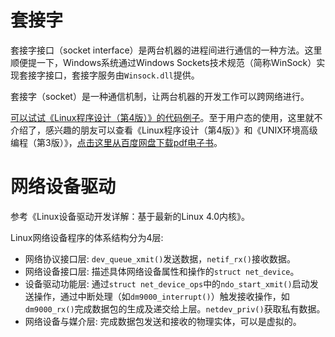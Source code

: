 # 套接字

套接字接口（socket interface）是两台机器的进程间进行通信的一种方法。这里顺便提一下，Windows系统通过Windows Sockets技术规范（简称WinSock）实现套接字接口，套接字服务由`Winsock.dll`提供。

套接字（socket）是一种通信机制，让两台机器的开发工作可以跨网络进行。

[可以试试《Linux程序设计（第4版）》的代码例子](https://gitee.com/chenxiaosonggitee/tmp/tree/master/book-src/beginning-linux-programming-4th-edition/780470147627-code-ch15/chapter15)。至于用户态的使用，这里就不介绍了，感兴趣的朋友可以查看《Linux程序设计（第4版）》和《UNIX环境高级编程（第3版）》，[点击这里从百度网盘下载pdf电子书](https://chenxiaosong.com/baidunetdisk)。

# 网络设备驱动

参考《Linux设备驱动开发详解：基于最新的Linux 4.0内核》。

Linux网络设备程序的体系结构分为4层:

- 网络协议接口层: `dev_queue_xmit()`发送数据，`netif_rx()`接收数据。
- 网络设备接口层: 描述具体网络设备属性和操作的`struct net_device`。
- 设备驱动功能层: 通过`struct net_device_ops`中的`ndo_start_xmit()`启动发送操作，通过中断处理（如`dm9000_interrupt()`）触发接收操作，如`dm9000_rx()`完成数据包的生成及递交给上层。`netdev_priv()`获取私有数据。
- 网络设备与媒介层: 完成数据包发送和接收的物理实体，可以是虚拟的。

